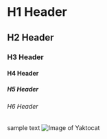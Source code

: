# H1 Header
## H2 Header
### H3 Header
#### H4 Header
##### H5 Header
###### H6 Header
sample text
![Image of Yaktocat](https://octodex.github.com/images/yaktocat.png)
